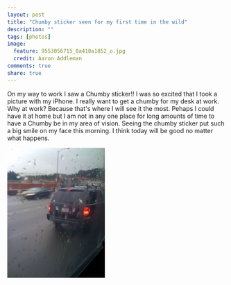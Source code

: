 ```yaml
---
layout: post
title: "Chumby sticker seen for my first time in the wild"
description: ""
tags: [photos]
image:
  feature: 9553056715_0a418a1852_o.jpg
  credit: Aaron Addleman
comments: true
share: true
---
```



<p>On my way to work I saw a Chumby sticker!! I was so excited that I took a picture with my iPhone.
I really want to get a chumby for my desk at work. Why at work? Because that's where I will see it the most. Pehaps I could have it at home but I am not in any one place for long amounts of time to have a Chumby be in my area of vision. 
Seeing the chumby sticker put such a big smile on my face this morning. I think today will be good no matter what happens.  
</p>
<p><a href="/assets/files/p-640-480-1dffd503-e4d8-4f18-8482-02e15f59ed1b.jpeg"><img src="/assets/files/p-640-480-1dffd503-e4d8-4f18-8482-02e15f59ed1b.jpeg" alt="" width="225" height="300" class="alignnone size-full wp-image-364" href="/assets/files/p-640-480-1dffd503-e4d8-4f18-8482-02e15f59ed1b.jpeg"></a></p>
